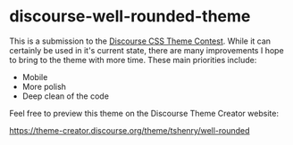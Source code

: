 # discourse-well-rounded-theme

This is a submission to the [Discourse CSS Theme Contest](https://meta.discourse.org/t/css-theme-contest-with-prizes/93770). While it can certainly be used in it's current state, there are many improvements I hope to bring to the theme with more time. These main priorities include:

- Mobile
- More polish
- Deep clean of the code

Feel free to preview this theme on the Discourse Theme Creator website:

https://theme-creator.discourse.org/theme/tshenry/well-rounded

